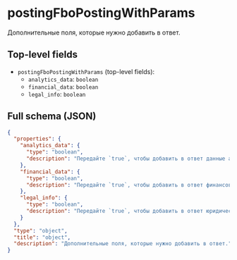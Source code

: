 # postingFboPostingWithParams

Дополнительные поля, которые нужно добавить в ответ.

## Top-level fields
- `postingFboPostingWithParams` (top-level fields):
  - `analytics_data`: `boolean`
  - `financial_data`: `boolean`
  - `legal_info`: `boolean`

## Full schema (JSON)
```json
{
  "properties": {
    "analytics_data": {
      "type": "boolean",
      "description": "Передайте `true`, чтобы добавить в ответ данные аналитики."
    },
    "financial_data": {
      "type": "boolean",
      "description": "Передайте `true`, чтобы добавить в ответ финансовые данные."
    },
    "legal_info": {
      "type": "boolean",
      "description": "Передайте `true`, чтобы добавить в ответ юридическую информацию."
    }
  },
  "type": "object",
  "title": "object",
  "description": "Дополнительные поля, которые нужно добавить в ответ."
}
```
